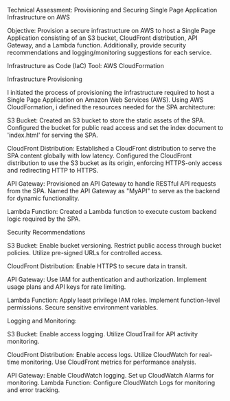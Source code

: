 Technical Assessment: Provisioning and Securing Single Page Application Infrastructure on AWS

Objective:
Provision a secure infrastructure on AWS to host a Single Page Application consisting of an S3 bucket, CloudFront distribution, API Gateway, and a Lambda function. Additionally, provide security recommendations and logging/monitoring suggestions for each service.

Infrastructure as Code (IaC) Tool: AWS CloudFormation

Infrastructure Provisioning

I initiated the process of provisioning the infrastructure required to host a Single Page Application on Amazon Web Services (AWS). Using AWS CloudFormation, i defined the resources needed for the SPA architecture:

S3 Bucket:
Created an S3 bucket to store the static assets of the SPA.
Configured the bucket for public read access and set the index document to 'index.html' for serving the SPA.

CloudFront Distribution:
Established a CloudFront distribution to serve the SPA content globally with low latency.
Configured the CloudFront distribution to use the S3 bucket as its origin, enforcing HTTPS-only access and redirecting HTTP to HTTPS.

API Gateway:
Provisioned an API Gateway to handle RESTful API requests from the SPA.
Named the API Gateway as "MyAPI" to serve as the backend for dynamic functionality.

Lambda Function:
Created a Lambda function to execute custom backend logic required by the SPA.

Security Recommendations

S3 Bucket:
Enable bucket versioning.
Restrict public access through bucket policies.
Utilize pre-signed URLs for controlled access.

CloudFront Distribution:
Enable HTTPS to secure data in transit.

API Gateway:
Use IAM for authentication and authorization.
Implement usage plans and API keys for rate limiting.

Lambda Function:
Apply least privilege IAM roles.
Implement function-level permissions.
Secure sensitive environment variables.


Logging and Monitoring:

S3 Bucket:
Enable access logging.
Utilize CloudTrail for API activity monitoring.

CloudFront Distribution:
Enable access logs.
Utilize CloudWatch for real-time monitoring.
Use CloudFront metrics for performance analysis.

API Gateway:
Enable CloudWatch logging.
Set up CloudWatch Alarms for monitoring.
Lambda Function:
Configure CloudWatch Logs for monitoring and error tracking.



